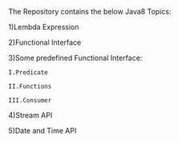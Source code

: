 The Repository contains the below Java8 Topics:

1)Lembda Expression

2)Functional Interface

3)Some predefined Functional Interface:

    I.Predicate
  
    II.Functions
  
    III.Consumer
  
4)Stream API

5)Date and Time API
